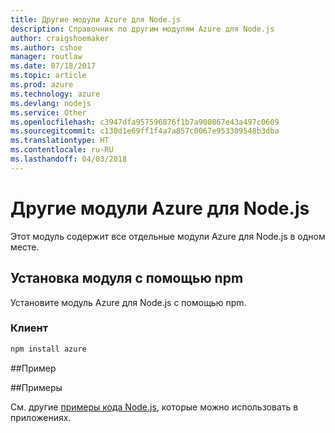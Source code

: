 ```yaml
---
title: Другие модули Azure для Node.js
description: Справочник по другим модулям Azure для Node.js
author: craigshoemaker
ms.author: cshoe
manager: routlaw
ms.date: 07/18/2017
ms.topic: article
ms.prod: azure
ms.technology: azure
ms.devlang: nodejs
ms.service: Other
ms.openlocfilehash: c3947dfa957596876f1b7a900867e43a497c0609
ms.sourcegitcommit: c130d1e69ff1f4a7a857c0067e953309548b3dba
ms.translationtype: HT
ms.contentlocale: ru-RU
ms.lasthandoff: 04/03/2018
---
```

# <a name="other-modules-for-azure-nodejs"></a>Другие модули Azure для Node.js

Этот модуль содержит все отдельные модули Azure для Node.js в одном месте.

## <a name="install-the-module-with-npm"></a>Установка модуля с помощью npm

Установите модуль Azure для Node.js с помощью npm.

### <a name="client"></a>Клиент

```bash
npm install azure
```

##<a name="example"></a>Пример

##<a name="samples"></a>Примеры

См. другие [примеры кода Node.js](https://azure.microsoft.com/resources/samples/?platform=nodejs), которые можно использовать в приложениях.
